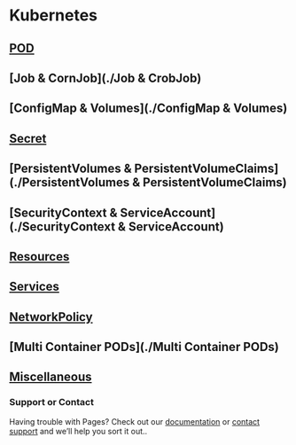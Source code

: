 # Kubernetes

## [POD](./POD/index)

## [Job & CornJob](./Job & CrobJob)

## [ConfigMap & Volumes](./ConfigMap & Volumes)

## [Secret](./Secret)

## [PersistentVolumes & PersistentVolumeClaims](./PersistentVolumes & PersistentVolumeClaims)

## [SecurityContext & ServiceAccount](./SecurityContext & ServiceAccount)

## [Resources](./Resources)

## [Services](./Services)

## [NetworkPolicy](./NetworkPolicy)

## [Multi Container PODs](./Multi Container PODs)

## [Miscellaneous](./Miscellaneous/index)

### Support or Contact

Having trouble with Pages? Check out our [documentation](https://help.github.com/categories/github-pages-basics/) or [contact support](https://github.com/contact) and we’ll help you sort it out..
